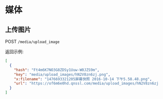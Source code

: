 # 媒体

## 上传图片

POST `/media/upload_image`

返回示例:

```json
[
  {
    "hash": "Ft4m6K7NO3G8ZDSy1Uuw-W0JZS9m",
    "key": "media/upload_images/hN2V8zn6zj.png",
    "x:filename": "1476693321205屏幕快照 2016-10-14 下午5.58.48.png",
    "url": "https://of6m6e0hd.qnssl.com/media/upload_images/hN2V8zn6zj.png"
  }
]
```
